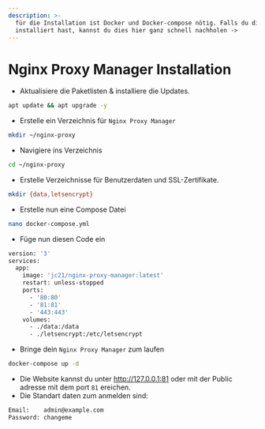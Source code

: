 ```yaml
---
description: >-
  für die Installation ist Docker und Docker-compose nötig. Falls du diese nicht
  installiert hast, kannst du dies hier ganz schnell nachholen ->
---
```


# Nginx Proxy Manager Installation



* Aktualisiere die Paketlisten & installiere die Updates.

```bash
apt update && apt upgrade -y
```

* Erstelle ein Verzeichnis für `Nginx Proxy Manager`

```bash
mkdir ~/nginx-proxy
```

* Navigiere ins Verzeichnis

```bash
cd ~/nginx-proxy
```

* Erstelle Verzeichnisse für Benutzerdaten und SSL-Zertifikate.

```bash
mkdir {data,letsencrypt}
```

* Erstelle nun eine Compose Datei

```bash
nano docker-compose.yml
```

* Füge nun diesen Code ein

```bash
version: '3'
services:
  app:
    image: 'jc21/nginx-proxy-manager:latest'
    restart: unless-stopped
    ports:
      - '80:80'
      - '81:81'
      - '443:443'
    volumes:
      - ./data:/data
      - ./letsencrypt:/etc/letsencrypt
```

* Bringe dein `Nginx Proxy Manager` zum laufen

```bash
docker-compose up -d
```

* Die Website kannst du unter http://127.0.0.1:81 oder mit der Public adresse mit dem port `81` ereichen.
* Die Standart daten zum anmelden sind:

```bash
Email:    admin@example.com
Password: changeme
```
